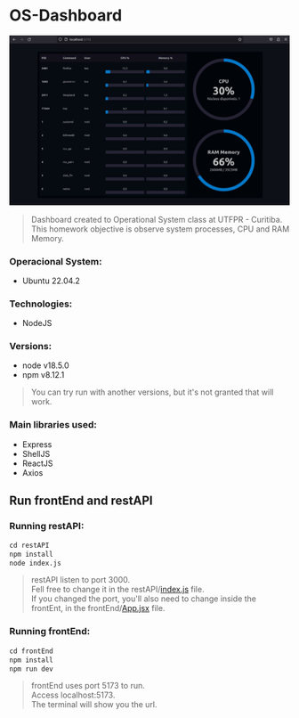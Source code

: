 # OS-Dashboard

<img src="dashboard.jpg" width="800px" />

> Dashboard created to Operational System class at UTFPR - Curitiba.<br>
> This homework objective is observe system processes, CPU and RAM Memory.

### Operacional System:
* Ubuntu 22.04.2

### Technologies:
* NodeJS

### Versions:
* node v18.5.0
* npm v8.12.1

> You can try run with another versions, but it's not granted that will work.

### Main libraries used:
* Express
* ShellJS
* ReactJS
* Axios

## Run frontEnd and restAPI
### Running restAPI:
```    
cd restAPI
npm install
node index.js
```
> restAPI listen to port 3000.<br>
> Fell free to change it in the restAPI/<a href="restAPI/index.js">index.js</a> file.<br>
> If you changed the port, you'll also need to change inside the frontEnt, in the frontEnd/<a href="frontEnd/src/App.jsx">App.jsx</a> file.
### Running frontEnd:
```
cd frontEnd
npm install
npm run dev
```
> frontEnd uses port 5173 to run.<br>
> Access localhost:5173.<br>
> The terminal will show you the url.
